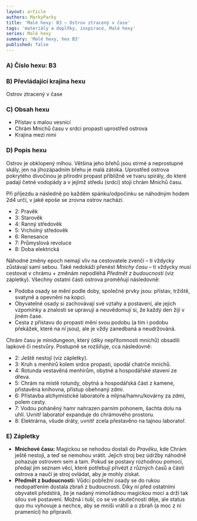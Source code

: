 ```yaml
---
layout: article
authors: MarkyParky
title: 'Malé hexy: B3 – Ostrov ztracený v čase'
tags: 'materiály a doplňky, inspirace, Malé hexy'
series: Malé hexy
summary: 'Malé hexy, hex B3'
published: false
---
```

### A) Číslo hexu: B3

### B) Převládající krajina hexu

Ostrov ztracený v čase
  
### C) Obsah hexu

- Přístav s malou vesnicí
- Chrám Mnichů času v srdci propasti uprostřed ostrova
- Krajina mezi nimi
  
### D) Popis hexu

Ostrov je obklopený mlhou. Většina jeho břehů jsou strmé a neprostupné skály, jen na jihozápadním břehu je malá zátoka. Uprostřed ostrova pokrytého divočinou je přírodní propast přibližně ve tvaru spirály, do které padají četné vodopády a v jejímž středu (srdci) stojí chrám Mnichů času.

Při příjezdu a následně po každém spánku/odpočinku se náhodným hodem 2d4 určí, v jaké epoše se zrovna ostrov nachází.
- 2: Pravěk
- 3: Starověk
- 4: Ranný středověk
- 5: Vrcholný středověk
- 6: Renesance
- 7: Průmyslová revoluce
- 8: Doba elektrická

Náhodné změny epoch nemají vliv na cestovatele zvenčí – ti vždycky zůstávají sami sebou. Také nedokáží přenést _Mnichy času_ – ti vždycky musí cestovat v chrámu + změnám nepodléhá _Předmět z budoucnosti_ (viz zápletky). Všechny ostatní části ostrova proměňují následovně:
- Podoba osady se mění podle doby, společné prvky jsou: přístav, tržiště, svatyně a opevnění na kopci.
- Obyvatelné osady si zachovávají své vztahy a postavení, ale jejich vzpomínky a znalosti se upravují a neuvědomují si, že každý den žijí v jiném čase.
- Cesta z přístavu do propasti mění svou podobu (a tím i podobu překážek, které na ní jsou), ale je vždy zanedbaná a neudržováná.

Chrám času je minidungeon, který (díky nepřítomnosti mnichů) obsadili lapkové či nestvůry. Postupně se rozšiřuje, cca následovně:
- 2: Ještě nestojí (viz zápletky).
- 3: Kruh s menhirů kolem srdce propasti, opodál chatrče mnichů.
- 4: Rotunda vestavěná menhirům, obytné a hospodářské stavení ze dřeva.
- 5: Chrám na místě rotundy, obytná a hospodářská část z kamene, přistavěna knihovna, přístup obehnaný zdmi.
- 6: Přístavba alchymistické laboratoře a mlýna/hamru/kovárny za zdmi, polem cesty.
- 7: Vodou poháněný hamr nahrazen parním pohonem, šachta dolu na uhlí. Uvnitř laboratoř expanduje do chrámového prostoru.
- 8: Elektrárna, všude dráty, uvnitř zcela přestavěno na tajnou laboratoř.

### E) Zápletky

- **Mnichové času:** Magickou se nehodou dostali do _Pravěku_, kde Chrám ještě nestojí, a teď se nemohou vrátit. Jejich stroj bez údržby náhodně pohazuje ostrovem sem a tam. Pokud se postavy rozhodnou pomoci, předají jim seznam věcí, které potřebují přivézt z různých časů a částí ostrova a naučí je stroj ovládat, aby je mohly získat.
- **Předmět z budoucnosti:** Vůdci pobřežní osady se do rukou nedopatřením dostala zbraň z budoucnosti. Díky ní před ostatními obyvateli předstírá, že je nadaný mimořádnou magickou mocí a drží tak silou své postavení. Možná i tuší, co se ve skutečnosti děje, ale status quo mu vyhovuje a nechce, aby se mniši vrátili a o zbraň (a moc z ní pramenící) ho připravili.
